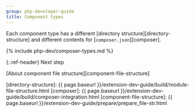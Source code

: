 ```yaml
---
group: php-developer-guide
title: Component types
---
```


Each component type has a different [directory structure][directory-structure] and different contents for [`composer.json`][composer].

{% include php-dev/composer-types.md %}

{:.ref-header}
Next step

[About component file structure][component-file-structure]

[directory-structure]: {{ page.baseurl }}/extension-dev-guide/build/module-file-structure.html
[composer]: {{ page.baseurl }}/extension-dev-guide/build/composer-integration.html
[component-file-structure]: {{ page.baseurl }}/extension-dev-guide/prepare/prepare_file-str.html
